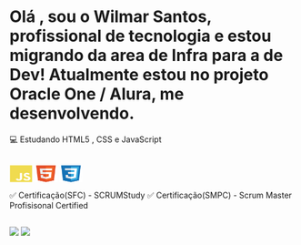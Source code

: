 # Olá , sou o Wilmar Santos, profissional de tecnologia e estou migrando da area de Infra para a de Dev! Atualmente estou no projeto Oracle One / Alura, me desenvolvendo.


💻 Estudando HTML5 , CSS e JavaScript


</div>
<div style="display: inline_block"><br>
  <img align="center" alt="" height="30" width="40" src="https://raw.githubusercontent.com/devicons/devicon/master/icons/javascript/javascript-plain.svg">
  <img align="center" alt="Rafa-Ts" height="30" width="40" 
src="https://raw.githubusercontent.com/devicons/devicon/master/icons/html5/html5-original.svg">
  <img align="center" alt="Rafa-Ts" height="30" width="40" 
src="https://raw.githubusercontent.com/devicons/devicon/master/icons/css3/css3-original.svg">       
</div>

✅ Certificação(SFC) - SCRUMStudy
✅ Certificação(SMPC) - Scrum Master Profisisonal Certified 

##

<div> 
  <a href="https://www.linkedin.com/in/wilmar-santos-a90ab888/" target="_blank"><img src="https://img.shields.io/badge/-  LinkedIn-%230077B5?style=for-the-badge&logo=linkedin&logoColor=white" target="_blank"></a> 
  <a href = "mailto:wilmar.santos@gmail.com"><img src="https://img.shields.io/badge/Gmail-D14836?style=for-the-badge&logo=gmail&logoColor=white"></a>  
  
</div>  
       
       
       
       
       
       
       
       
       
</div>
